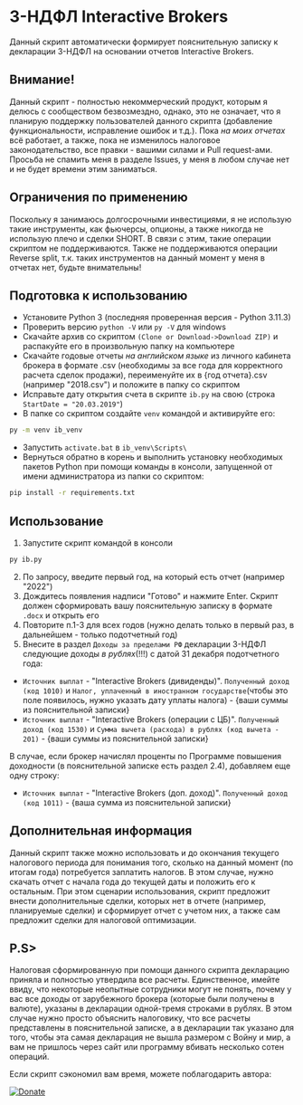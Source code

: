 # 3-НДФЛ Interactive Brokers
Данный скрипт автоматически формирует пояснительную записку к декларации 3-НДФЛ на основании отчетов Interactive Brokers.
## Внимание!
Данный скрипт - полностью некоммерческий продукт, которым я делюсь с сообществом безвозмездно, однако, это не означает, что я планирую поддержку пользователей данного скрипта (добавление функциональности, исправление ошибок и т.д.). Пока *на моих отчетах* всё работает, а также, пока не изменилось налоговое законодательство, все правки - вашими силами и Pull request-ами. Просьба не спамить меня в разделе Issues, у меня в любом случае нет и не будет времени этим заниматься.
## Ограничения по применению
Поскольку я занимаюсь долгосрочными инвестициями, я не использую такие инструменты, как фьючерсы, опционы, а также никогда не использую плечо и сделки SHORT. В связи с этим, такие операции скриптом не поддерживаются. Также не поддерживаются операции Reverse split, т.к. таких инструментов на данный момент у меня в отчетах нет, будьте внимательны!
## Подготовка к использованию
- Установите Python 3 (последняя проверенная версия - Python 3.11.3)
- Проверить версию `python -V` или `py -V` для windows
- Скачайте архив со скриптом `(Clone or Download->Download ZIP)` и распакуйте его в произвольную папку на компьютере
- Скачайте годовые отчеты *на английском языке* из личного кабинета брокера в формате .csv (необходимы за все года для корректного расчета сделок продажи), переименуйте их в {год отчета}.csv (например "2018.csv") и положите в папку со скриптом
- Исправьте дату открытия счета в скрипте `ib.py` на свою (строка `StartDate = "20.03.2019"`)
- В папке со скриптом создайте `venv` командой и активируйте его:
```bash
py -m venv ib_venv
```
- Запустить `activate.bat` в `ib_venv\Scripts\`
- Вернуться обратно в корень и выполнить установку необходимых пакетов Python при помощи команды в консоли, запущенной от имени администратора из папки со скриптом:
```bash
pip install -r requirements.txt
```
## Использование
1) Запустите скрипт командой в консоли
```bash
py ib.py
```
2) По запросу, введите первый год, на который есть отчет (например "2022")
3) Дождитесь появления надписи "Готово" и нажмите Enter. Скрипт должен сформировать вашу пояснительную записку в формате `.docx` и открыть его
4) Повторите п.1-3 для всех годов (нужно делать только в первый раз, в дальнейшем - только подотчетный год)
5) Внесите в раздел `Доходы за пределами РФ` декларации 3-НДФЛ следующие доходы *в рублях*(!!!) с датой 31 декабря подотчетного года:
- `Источник выплат` - "Interactive Brokers (дивиденды)". `Полученный доход (код 1010)` и `Налог, уплаченный в иностранном государстве`(чтобы это поле появилось, нужно указать дату уплаты налога) - {ваши суммы из пояснительной записки}
- `Источник выплат` - "Interactive Brokers (операции с ЦБ)". `Полученный доход (код 1530)` и `Сумма вычета (расхода) в рублях (код вычета - 201)` - {ваши суммы из пояснительной записки}

В случае, если брокер начислял проценты по Программе повышения доходности (в пояснительной записке есть раздел 2.4), добавляем еще одну строку:
- `Источник выплат` - "Interactive Brokers (доп. доход)". `Полученный доход (код 1011)` - {ваша сумма из пояснительной записки}
## Дополнительная информация
Данный скрипт также можно использовать и до окончания текущего налогового периода для понимания того, сколько на данный момент (по итогам года) потребуется заплатить налогов. В этом случае, нужно скачать отчет с начала года до текущей даты и положить его к остальным. При этом сценарии использования, скрипт предложит внести дополнительные сделки, которых нет в отчете (например, планируемые сделки) и сформирует отчет с учетом них, а также сам предложит сделки для налоговой оптимизации.

## P.S> 
Налоговая сформированную при помощи данного скрипта декларацию приняла и полностью утвердила все расчеты. Единственное, имейте ввиду, что некоторые неопытные сотрудники могут не понять, почему у вас все доходы от зарубежного брокера (которые были получены в валюте), указаны в декларации одной-тремя строками в рублях. В этом случае нужно просто объяснить налоговику, что все расчеты представлены в пояснительной записке, а в декларации так указано для того, чтобы эта самая декларация не вышла размером с Войну и мир, а вам не пришлось через сайт или программу вбивать несколько сотен операций.

Если скрипт сэкономил вам время, можете поблагодарить автора:

[![Donate](https://img.shields.io/badge/donate-Yandex-red.svg)](https://yoomoney.ru/to/41001607398287)
